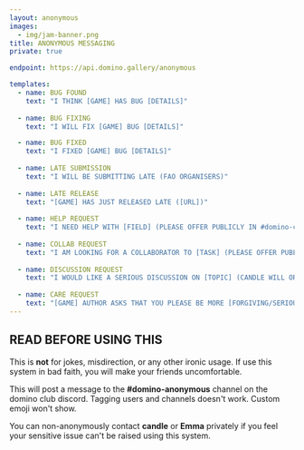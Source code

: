```yaml
---
layout: anonymous
images:
  - img/jam-banner.png
title: ANONYMOUS MESSAGING
private: true

endpoint: https://api.domino.gallery/anonymous

templates:
  - name: BUG FOUND
    text: "I THINK [GAME] HAS BUG [DETAILS]"
  
  - name: BUG FIXING
    text: "I WILL FIX [GAME] BUG [DETAILS]"

  - name: BUG FIXED
    text: "I FIXED [GAME] BUG [DETAILS]"
  
  - name: LATE SUBMISSION
    text: "I WILL BE SUBMITTING LATE (FAO ORGANISERS)"
  
  - name: LATE RELEASE
    text: "[GAME] HAS JUST RELEASED LATE ([URL])"
  
  - name: HELP REQUEST
    text: "I NEED HELP WITH [FIELD] (PLEASE OFFER PUBLICLY IN #domino-club)"
  
  - name: COLLAB REQUEST
    text: "I AM LOOKING FOR A COLLABORATOR TO [TASK] (PLEASE OFFER PUBLICLY IN #domino-club)"
  
  - name: DISCUSSION REQUEST
    text: "I WOULD LIKE A SERIOUS DISCUSSION ON [TOPIC] (CANDLE WILL ORGANISE)"
  
  - name: CARE REQUEST
    text: "[GAME] AUTHOR ASKS THAT YOU PLEASE BE MORE [FORGIVING/SERIOUS/RESPECTFUL/ETC] ABOUT [ASPECT]"
---
```

## READ BEFORE USING THIS
This is **not** for jokes, misdirection, or any other ironic usage. If use this system in bad faith, you will make your friends uncomfortable.

This will post a message to the **#domino-anonymous** channel on the domino club discord. Tagging users and channels doesn't work. Custom emoji won't show.

You can non-anonymously contact **candle** or **Emma** privately if you feel your sensitive issue can't be raised using this system.
